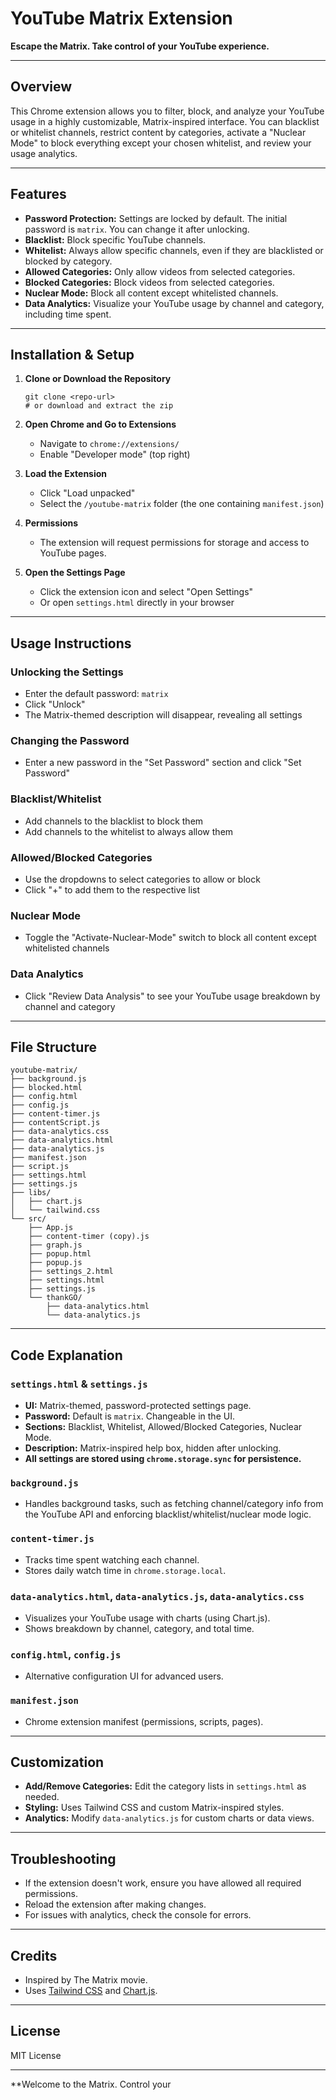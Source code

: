 # YouTube Matrix Extension

**Escape the Matrix. Take control of your YouTube experience.**

---

## Overview

This Chrome extension allows you to filter, block, and analyze your YouTube usage in a highly customizable, Matrix-inspired interface. You can blacklist or whitelist channels, restrict content by categories, activate a "Nuclear Mode" to block everything except your chosen whitelist, and review your usage analytics.

---

## Features

- **Password Protection:** Settings are locked by default. The initial password is `matrix`. You can change it after unlocking.
- **Blacklist:** Block specific YouTube channels.
- **Whitelist:** Always allow specific channels, even if they are blacklisted or blocked by category.
- **Allowed Categories:** Only allow videos from selected categories.
- **Blocked Categories:** Block videos from selected categories.
- **Nuclear Mode:** Block all content except whitelisted channels.
- **Data Analytics:** Visualize your YouTube usage by channel and category, including time spent.

---

## Installation & Setup

1. **Clone or Download the Repository**

   ```
   git clone <repo-url>
   # or download and extract the zip
   ```

2. **Open Chrome and Go to Extensions**

   - Navigate to `chrome://extensions/`
   - Enable "Developer mode" (top right)

3. **Load the Extension**

   - Click "Load unpacked"
   - Select the `/youtube-matrix` folder (the one containing `manifest.json`)

4. **Permissions**

   - The extension will request permissions for storage and access to YouTube pages.

5. **Open the Settings Page**

   - Click the extension icon and select "Open Settings"
   - Or open `settings.html` directly in your browser

---

## Usage Instructions

### Unlocking the Settings

- Enter the default password: `matrix`
- Click "Unlock"
- The Matrix-themed description will disappear, revealing all settings

### Changing the Password

- Enter a new password in the "Set Password" section and click "Set Password"

### Blacklist/Whitelist

- Add channels to the blacklist to block them
- Add channels to the whitelist to always allow them

### Allowed/Blocked Categories

- Use the dropdowns to select categories to allow or block
- Click "+" to add them to the respective list

### Nuclear Mode

- Toggle the "Activate-Nuclear-Mode" switch to block all content except whitelisted channels

### Data Analytics

- Click "Review Data Analysis" to see your YouTube usage breakdown by channel and category

---

## File Structure

```
youtube-matrix/
├── background.js
├── blocked.html
├── config.html
├── config.js
├── content-timer.js
├── contentScript.js
├── data-analytics.css
├── data-analytics.html
├── data-analytics.js
├── manifest.json
├── script.js
├── settings.html
├── settings.js
├── libs/
│   ├── chart.js
│   └── tailwind.css
└── src/
    ├── App.js
    ├── content-timer (copy).js
    ├── graph.js
    ├── popup.html
    ├── popup.js
    ├── settings_2.html
    ├── settings.html
    ├── settings.js
    └── thankGO/
        ├── data-analytics.html
        └── data-analytics.js
```

---

## Code Explanation

### `settings.html` & `settings.js`

- **UI:** Matrix-themed, password-protected settings page.
- **Password:** Default is `matrix`. Changeable in the UI.
- **Sections:** Blacklist, Whitelist, Allowed/Blocked Categories, Nuclear Mode.
- **Description:** Matrix-inspired help box, hidden after unlocking.
- **All settings are stored using `chrome.storage.sync` for persistence.**

### `background.js`

- Handles background tasks, such as fetching channel/category info from the YouTube API and enforcing blacklist/whitelist/nuclear mode logic.

### `content-timer.js`

- Tracks time spent watching each channel.
- Stores daily watch time in `chrome.storage.local`.

### `data-analytics.html`, `data-analytics.js`, `data-analytics.css`

- Visualizes your YouTube usage with charts (using Chart.js).
- Shows breakdown by channel, category, and total time.

### `config.html`, `config.js`

- Alternative configuration UI for advanced users.

### `manifest.json`

- Chrome extension manifest (permissions, scripts, pages).

---

## Customization

- **Add/Remove Categories:** Edit the category lists in `settings.html` as needed.
- **Styling:** Uses Tailwind CSS and custom Matrix-inspired styles.
- **Analytics:** Modify `data-analytics.js` for custom charts or data views.

---

## Troubleshooting

- If the extension doesn't work, ensure you have allowed all required permissions.
- Reload the extension after making changes.
- For issues with analytics, check the console for errors.

---

## Credits

- Inspired by The Matrix movie.
- Uses [Tailwind CSS](https://tailwindcss.com/) and [Chart.js](https://www.chartjs.org/).

---

## License

MIT License

---

**Welcome to the Matrix. Control your